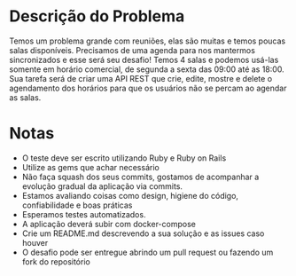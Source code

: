 # Descrição do Problema
Temos um problema grande com reuniões, elas são muitas e temos poucas salas disponíveis.
Precisamos de uma agenda para nos mantermos sincronizados e esse será seu desafio!
Temos 4 salas e podemos usá-las somente em horário comercial, de segunda a sexta das 09:00 até as 18:00.
Sua tarefa será de criar uma API REST que crie, edite, mostre e delete o agendamento dos horários para que os usuários não se percam ao agendar as salas.

# Notas
- O teste deve ser escrito utilizando Ruby e Ruby on Rails
- Utilize as gems que achar necessário
- Não faça squash dos seus commits, gostamos de acompanhar a evolução gradual da aplicação via commits.
- Estamos avaliando coisas como design, higiene do código, confiabilidade e boas práticas
- Esperamos testes automatizados. 
- A aplicação deverá subir com docker-compose
- Crie um README.md descrevendo a sua solução e as issues caso houver
- O desafio pode ser entregue abrindo um pull request ou fazendo um fork do repositório 
